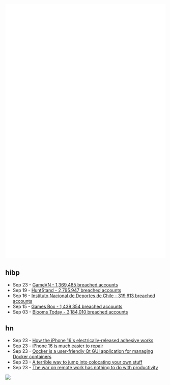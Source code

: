 ![Metrics](https://raw.githubusercontent.com/phixion/phixion/master/metrics.svg)

## hibp

<!--
for https://github.com/phixion/phixion/blob/main/.github/workflows/feeds.yml
-->
<!--START_SECTION:haveibeenpwnd-->
- Sep 23 - [GameVN - 1,369,485 breached accounts](https://haveibeenpwned.com/PwnedWebsites#GameVN)
- Sep 19 - [HuntStand - 2,795,947 breached accounts](https://haveibeenpwned.com/PwnedWebsites#HuntStand)
- Sep 16 - [Instituto Nacional de Deportes de Chile - 319,613 breached accounts](https://haveibeenpwned.com/PwnedWebsites#InstitutoNacionalDeDeportesDeChile)
- Sep 15 - [Games Box - 1,439,354 breached accounts](https://haveibeenpwned.com/PwnedWebsites#GamesBox)
- Sep 03 - [Blooms Today - 3,184,010 breached accounts](https://haveibeenpwned.com/PwnedWebsites#BloomsToday)
<!--END_SECTION:haveibeenpwnd-->

## hn

<!--
for https://github.com/phixion/phixion/blob/main/.github/workflows/feeds.yml
-->
<!--START_SECTION:hn-->
- Sep 23 - [How the iPhone 16's electrically-released adhesive works](https://www.ifixit.com/News/100352/we-hot-wired-the-iphone-16)
- Sep 23 - [iPhone 16 is much easier to repair](https://www.engadget.com/mobile/smartphones/see-the-iphone-16s-game-changing-battery-removal-process-in-new-ifixit-teardown-213911136.html)
- Sep 23 - [Qocker is a user-friendly Qt GUI application for managing Docker containers](https://github.com/xlmnxp/Qocker)
- Sep 23 - [A terrible way to jump into colocating your own stuff](http://rachelbythebay.com/w/2024/09/22/colo/)
- Sep 23 - [The war on remote work has nothing to do with productivity](https://www.the-sentinel-intelligence.com/p/heres-why-they-want-you-back-at-the-office-so-bad)
<!--END_SECTION:hn-->

<!--
for https://yhype.me
-->
![](https://hit.yhype.me/github/profile?user_id=13013670)
